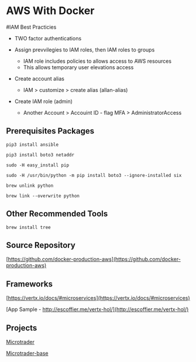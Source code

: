 # AWS With Docker

#IAM Best Practicies
* TWO factor authentications
* Assign prevvilegies to IAM roles, then IAM roles to groups
  * IAM role includes policies to allows access to AWS resources
  * This allows temporary user elevations access

* Create account alias
  * IAM > customize > create alias (allan-alias)
* Create IAM role (admin)
  * Another Account > Accouint ID - flag MFA > AdministratorAccess
  
  
## Prerequisites Packages

`pip3 install ansible`

`pip3 install boto3 netaddr`

`sudo -H easy_install pip`

`sudo -H /usr/bin/python -m pip install boto3 --ignore-installed six`

`brew unlink python`

`brew link --overwrite python`

## Other Recommended Tools

`brew install tree`

## Source Repository

[https://github.com/docker-production-aws](https://github.com/docker-production-aws)

## Frameworks

[https://vertx.io/docs/#microservices](https://vertx.io/docs/#microservices)

[App Sample - http://escoffier.me/vertx-hol/](http://escoffier.me/vertx-hol/)

## Projects

[Microtrader](https://github.com/allanweber/microtrader)

[Microtrader-base](https://github.com/allanweber/microtrader-base)
